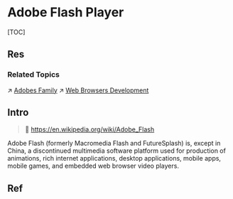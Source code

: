 # Adobe Flash Player

[TOC]



## Res
### Related Topics
↗ [Adobes Family](../../../../../🔑%20CS%20Core/🧰%20Generic%20Software%20Tools%20&%20Projects/Creation%20&%20Graphics%20&%20Animation/Adobes%20Family.md)
↗ [Web Browsers Development](../../../Desktop%20&%20Monolithic%20Application%20Development/Web%20Browsers%20Development/Web%20Browsers%20Development.md)



## Intro
> 🔗 https://en.wikipedia.org/wiki/Adobe_Flash

Adobe Flash (formerly Macromedia Flash and FutureSplash) is, except in China, a discontinued multimedia software platform used for production of animations, rich internet applications, desktop applications, mobile apps, mobile games, and embedded web browser video players.



## Ref
[Adobe Flash]: https://en.wikipedia.org/wiki/Adobe_Flash